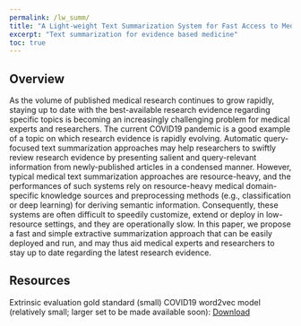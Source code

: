 ```yaml
---
permalink: /lw_summ/
title: "A Light-weight Text Summarization System for Fast Access to Medical Evidence"
excerpt: "Text summarization for evidence based medicine"
toc: true
---
```


## Overview

As the volume of published medical research continues to grow rapidly, staying up to date with the best-available research evidence regarding specific topics is becoming an increasingly challenging problem for medical experts and researchers. The current COVID19 pandemic is a good example of a topic on which research evidence is rapidly evolving. Automatic query-focused text summarization approaches may help researchers to swiftly review research evidence by presenting salient and query-relevant information from newly-published articles in a condensed manner. However, typical medical text summarization approaches are resource-heavy, and the performances of such systems rely on resource-heavy medical domain-specific knowledge sources and preprocessing methods (e.g., classification or deep learning) for deriving semantic information. Consequently, these systems are often difficult to speedily customize, extend or deploy in low-resource settings, and they are operationally slow. In this paper, we propose a fast and simple extractive summarization approach that can be easily deployed and run, and may thus aid medical experts and researchers to stay up to date regarding the latest research evidence. 

## Resources

Extrinsic evaluation gold standard (small)
COVID19 word2vec model (relatively small; larger set to be made available soon): 
<a href = "https://github.com/coreyrshaw/Website/blob/master/assets/data/extrinsic_gold_standard.txt"> Download </a>
